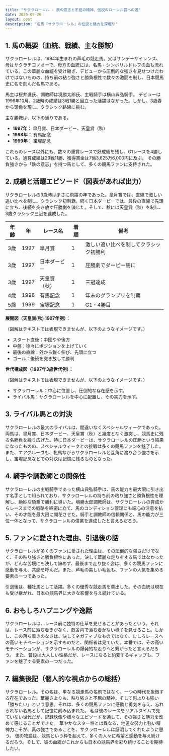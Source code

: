 ```yaml
---
title: "サクラローレル - 鉄の意志と不屈の精神、伝説のローレル賞への道"
date: 2025-05-20
layout: post
description: "名馬『サクラローレル』の伝説と魅力を深堀り"
---
```


## 1. 馬の概要（血統、戦績、主な勝鞍）

サクラローレルは、1994年生まれの芦毛の競走馬。父はサンデーサイレンス、母はサクラチヨノオーで、母方の血統には、名馬・シンボリルドルフの血も流れている。この華麗な血統を受け継ぎ、デビューから圧倒的な強さを見せつけたわけではないものの、持ち前の粘り強さと勝負根性で数々の激闘を制し、日本競馬史に名を刻んだ名馬である。

馬主は桜井進氏、調教師は境勝太郎氏、主戦騎手は横山典弘騎手。  デビューは1996年10月、2歳時の成績は3戦1勝と目立った活躍はなかった。しかし、3歳春から頭角を現し、クラシック路線に挑む。

主な勝鞍は、以下の通りである。

* **1997年：** 皐月賞、日本ダービー、天皇賞（秋）
* **1998年：** 有馬記念
* **1999年：** 宝塚記念

これらのレース以外にも、数々の重賞レースで好成績を残し、G1レースを4勝している。通算成績は29戦11勝、獲得賞金は7億3,625万6,000円に及ぶ。  その勝負強さから「鉄の意志」を持つ馬として、多くの競馬ファンに支持された。


## 2. 成績と活躍エピソード（図表があれば出力）

サクラローレルの3歳時はまさに飛躍の年であった。皐月賞では、直線で激しい追い比べを制し、クラシック初制覇。続く日本ダービーでは、最後の直線で先頭に立ち、後続を突き放す圧勝劇を演じた。そして、秋には天皇賞（秋）を制し、3歳クラシック三冠を達成した。

| 年齢 | 年 | レース名             | 着順 | 備考                                      |
|-----|---|----------------------|------|-------------------------------------------|
| 3歳 | 1997 | 皐月賞               | 1    | 激しい追い比べを制してクラシック初勝利 |
| 3歳 | 1997 | 日本ダービー           | 1    | 圧勝劇でダービー馬に                    |
| 3歳 | 1997 | 天皇賞（秋）         | 1    | 三冠達成                                  |
| 4歳 | 1998 | 有馬記念             | 1    | 年末のグランプリを制覇                   |
| 5歳 | 1999 | 宝塚記念             | 1    | G1・4勝目                               |


**展開図（天皇賞(秋) 1997年例）：**

（図解はテキストでは表現できませんが、以下のようなイメージです。）

* スタート直後：中団やや後方
* 中盤：徐々にポジションを上げていく
* 最後の直線：外から鋭く伸び、先頭に立つ
* ゴール：後続を突き放して勝利


**世代構成図（1997年3歳世代例）：**

（図解はテキストでは表現できませんが、以下のようなイメージです。）

* サクラローレル：中心に位置し、圧倒的な存在感を示す。
* ライバル馬：サクラローレルを中心に配置し、その実力を示す。


## 3. ライバル馬との対決

サクラローレルの最大のライバルは、間違いなくスペシャルウィークであった。両馬は、皐月賞、日本ダービー、天皇賞（秋）と幾度となく激突し、競馬史に残る名勝負を繰り広げた。特に日本ダービーは、サクラローレルの圧勝という結果になったものの、スペシャルウィークとの接戦は多くの競馬ファンを魅了した。また、エアグルーヴも、牝馬ながらサクラローレルと互角に渡り合う強さを示し、宝塚記念などでの対決は記憶に残るものとなった。


## 4. 騎手や調教師との関係性

サクラローレルの主戦騎手であった横山典弘騎手は、馬の能力を最大限に引き出す名手として知られており、サクラローレルの持ち前の粘り強さと勝負根性を理解し、絶妙な騎乗で勝利に導いた。境勝太郎調教師は、サクラローレルの育成からレースまでの戦略を綿密に立て、馬のコンディション管理にも細心の注意を払い、その才能を最大限に開花させた。騎手と調教師の信頼関係と、馬の能力が三位一体となって、サクラローレルの偉業を達成したと言えるだろう。


## 5. ファンに愛された理由、引退後の話

サクラローレルが多くのファンに愛された理由は、その圧倒的な強さだけでなく、その粘り強さと勝負根性にあった。決して華麗な走りをする馬ではなかったが、どんな苦境にも決して諦めず、最後まで走り抜く姿は、多くの競馬ファンに感動を与え、共感を呼んだ。また、芦毛の美しい毛色も、ファンの人気を集める要素の一つであった。

引退後は、種牡馬として活躍。多くの優秀な競走馬を輩出した。その血統は現在も受け継がれ、日本の競馬界に大きな影響を与え続けている。


## 6. おもしろハプニングや逸話

サクラローレルは、レース前に独特の仕草を見せることがあったという。それは、レース前に落ち着きがなく、厩舎内で落ち着かない様子を見せること。しかし、この落ち着きのなさは、決してネガティブなものではなく、むしろレースへの高いモチベーションを示すものだと、関係者は見ていた。本番では、その高いモチベーションが、サクラローレルの爆発的な走りへと繋がったと言えるだろう。  また、普段は大人しい性格だが、レースになると豹変するギャップも、ファンを魅了する要素の一つだった。


## 7. 編集後記（個人的な視点からの総括）

サクラローレル。その名は、単なる競走馬の名前ではなく、一つの時代を象徴する存在であった。華麗さよりも、粘り強さと不屈の精神、そして何よりも強い「勝ちたい」という意思。それは、多くの競馬ファンに感動と勇気を与え、忘れられない名馬として記憶に刻み込まれた。  私は彼のレースをリアルタイムで見ていない世代だが、記録映像や様々なエピソードを通して、その強さと魅力を改めて感じることができた。  華やかなスター性とは異なる、地道な努力と強い精神力こそが、真の強さであることを、サクラローレルは証明してくれたように思う。  彼の物語は、競馬という枠を超えて、多くの人々に希望と感動を与え続けるだろう。そして、彼の血統がこれからも日本の競馬界を彩り続けることを期待したい。
